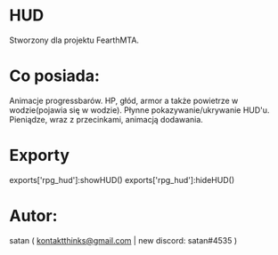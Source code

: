 # HUD
Stworzony dla projektu FearthMTA.

# Co posiada:
Animacje progressbarów.
HP, głód, armor a także powietrze w wodzie(pojawia się w wodzie).
Płynne pokazywanie/ukrywanie HUD'u.
Pieniądze, wraz z przecinkami, animacją dodawania.

# Exporty
exports['rpg_hud']:showHUD()
exports['rpg_hud']:hideHUD()

# Autor:
satan ( kontaktthinks@gmail.com | new discord: satan#4535 )
